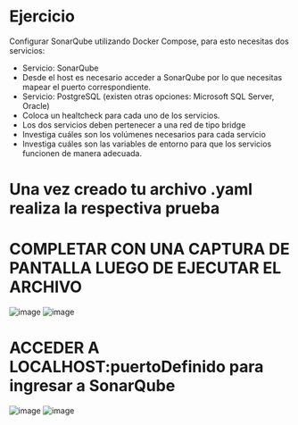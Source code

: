 # Ejercicio
Configurar SonarQube utilizando Docker Compose, para esto necesitas dos servicios:
- Servicio: SonarQube
- Desde el host es necesario acceder a SonarQube por lo que necesitas mapear el puerto correspondiente.
- Servicio: PostgreSQL (existen otras opciones: Microsoft SQL Server, Oracle)
- Coloca un healtcheck para cada uno de los servicios.
- Los dos servicios deben pertenecer a una red de tipo bridge
- Investiga cuáles son los volúmenes necesarios para cada servicio
- Investiga cuáles son las variables de entorno para que los servicios funcionen de manera adecuada.
  
# Una vez creado tu archivo .yaml realiza la respectiva prueba 



# COMPLETAR CON UNA CAPTURA DE PANTALLA LUEGO DE EJECUTAR EL ARCHIVO
![image](https://github.com/user-attachments/assets/0cca8a1f-b2ae-4e9a-8e13-9de1cac9bf47)
![image](https://github.com/user-attachments/assets/be51c499-97ec-4411-800a-f1634dbccf61)

# ACCEDER A LOCALHOST:puertoDefinido para ingresar a SonarQube
![image](https://github.com/user-attachments/assets/16c95d31-b4c8-4568-9727-e184fce6489a)
![image](https://github.com/user-attachments/assets/d6cba716-af20-4093-b3e8-e0ad6a5d0f41)

